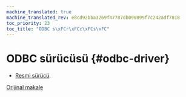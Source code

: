 ```yaml
---
machine_translated: true
machine_translated_rev: e8cd92bba3269f47787db090899f7c242adf7818
toc_priority: 23
toc_title: "ODBC s\xFCr\xFCc\xFCs\xFC"
---
```


# ODBC sürücüsü {#odbc-driver}

-   [Resmi sürücü](https://github.com/ClickHouse/clickhouse-odbc).

[Orijinal makale](https://clickhouse.tech/docs/en/interfaces/odbc/) <!--hide-->
